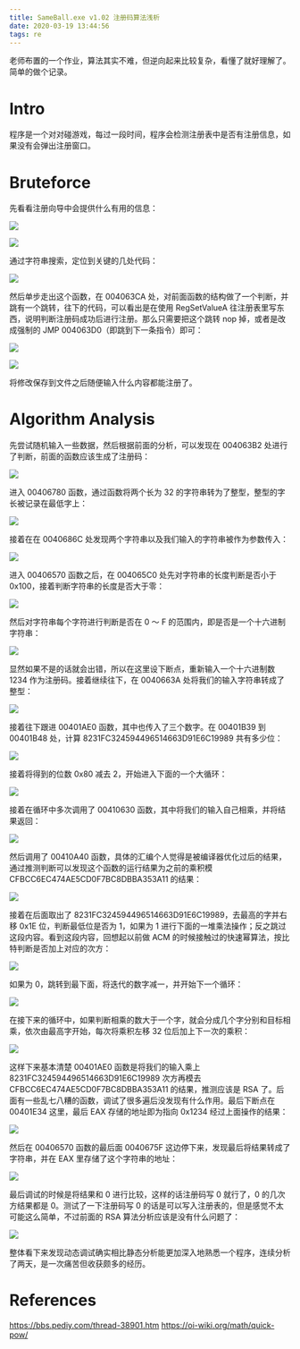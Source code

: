 ```yaml
---
title: SameBall.exe v1.02 注册码算法浅析
date: 2020-03-19 13:44:56
tags: re
---
```


老师布置的一个作业，算法其实不难，但逆向起来比较复杂，看懂了就好理解了。简单的做个记录。

<!-- more -->

# Intro

程序是一个对对碰游戏，每过一段时间，程序会检测注册表中是否有注册信息，如果没有会弹出注册窗口。

# Bruteforce

先看看注册向导中会提供什么有用的信息：

![](/pics/SameBall-exe-v1.02-注册码算法浅析/1.png)

![](/pics/SameBall-exe-v1.02-注册码算法浅析/2.png)

通过字符串搜索，定位到关键的几处代码：

![](/pics/SameBall-exe-v1.02-注册码算法浅析/3.png)

然后单步走出这个函数，在 004063CA 处，对前面函数的结构做了一个判断，并跳有一个跳转，往下的代码，可以看出是在使用 RegSetValueA 往注册表里写东西，说明判断注册码成功后进行注册。那么只需要把这个跳转 nop 掉，或者是改成强制的 JMP 004063D0（即跳到下一条指令）即可：

![](/pics/SameBall-exe-v1.02-注册码算法浅析/4.png)

![](/pics/SameBall-exe-v1.02-注册码算法浅析/5.png)

将修改保存到文件之后随便输入什么内容都能注册了。

# Algorithm Analysis

先尝试随机输入一些数据，然后根据前面的分析，可以发现在 004063B2 处进行了判断，前面的函数应该生成了注册码：

![](/pics/SameBall-exe-v1.02-注册码算法浅析/6.png)

进入 00406780 函数，通过函数将两个长为 32 的字符串转为了整型，整型的字长被记录在最低字上：

![](/pics/SameBall-exe-v1.02-注册码算法浅析/7.png)

接着在在 0040686C 处发现两个字符串以及我们输入的字符串被作为参数传入：

![](/pics/SameBall-exe-v1.02-注册码算法浅析/8.png)

进入 00406570 函数之后，在 004065C0 处先对字符串的长度判断是否小于 0x100，接着判断字符串的长度是否大于零：

![](/pics/SameBall-exe-v1.02-注册码算法浅析/9.png)

然后对字符串每个字符进行判断是否在 0 ～ F 的范围内，即是否是一个十六进制字符串：

![](/pics/SameBall-exe-v1.02-注册码算法浅析/10.png)

显然如果不是的话就会出错，所以在这里设下断点，重新输入一个十六进制数 1234 作为注册码。接着继续往下，在 0040663A 处将我们的输入字符串转成了整型：

![](/pics/SameBall-exe-v1.02-注册码算法浅析/11.png)

接着往下跟进 00401AE0 函数，其中也传入了三个数字。在 00401B39 到 00401B48 处，计算 8231FC324594496514663D91E6C19989 共有多少位：

![](/pics/SameBall-exe-v1.02-注册码算法浅析/12.png)

接着将得到的位数 0x80 减去 2，开始进入下面的一个大循环：

![](/pics/SameBall-exe-v1.02-注册码算法浅析/13.png)

接着在循环中多次调用了 00410630 函数，其中将我们的输入自己相乘，并将结果返回：

![](/pics/SameBall-exe-v1.02-注册码算法浅析/14.png)

然后调用了 00410A40 函数，具体的汇编个人觉得是被编译器优化过后的结果，通过推测判断可以发现这个函数的运行结果为之前的乘积模 CFBCC6EC474AE5CD0F7BC8DBBA353A11 的结果：

![](/pics/SameBall-exe-v1.02-注册码算法浅析/15.png)

接着在后面取出了 8231FC324594496514663D91E6C19989，去最高的字并右移 0x1E 位，判断最低位是否为 1，如果为 1 进行下面的一堆乘法操作；反之跳过这段内容。看到这段内容，回想起以前做 ACM 的时候接触过的快速幂算法，按比特判断是否加上对应的次方：

![](/pics/SameBall-exe-v1.02-注册码算法浅析/16.png)

如果为 0，跳转到最下面，将迭代的数字减一，并开始下一个循环：

![](/pics/SameBall-exe-v1.02-注册码算法浅析/17.png)

在接下来的循环中，如果判断相乘的数大于一个字，就会分成几个字分别和目标相乘，依次由最高字开始，每次将乘积左移 32 位后加上下一次的乘积：

![](/pics/SameBall-exe-v1.02-注册码算法浅析/18.png)

这样下来基本清楚 00401AE0 函数是将我们的输入乘上 8231FC324594496514663D91E6C19989 次方再模去 CFBCC6EC474AE5CD0F7BC8DBBA353A11 的结果，推测应该是 RSA 了。后面有一些乱七八糟的函数，调试了很多遍后没发现有什么作用。最后下断点在 00401E34 这里，最后 EAX 存储的地址即为指向 0x1234 经过上面操作的结果：

![](/pics/SameBall-exe-v1.02-注册码算法浅析/19.png)

然后在 00406570 函数的最后面 0040675F 这边停下来，发现最后将结果转成了字符串，并在 EAX 里存储了这个字符串的地址：

![](/pics/SameBall-exe-v1.02-注册码算法浅析/20.png)

最后调试的时候是将结果和 0 进行比较，这样的话注册码写 0 就行了，0 的几次方结果都是 0。测试了一下注册码写 0 的话是可以写入注册表的，但是感觉不太可能这么简单，不过前面的 RSA 算法分析应该是没有什么问题了：

![](/pics/SameBall-exe-v1.02-注册码算法浅析/21.png)

整体看下来发现动态调试确实相比静态分析能更加深入地熟悉一个程序，连续分析了两天，是一次痛苦但收获颇多的经历。

# References

https://bbs.pediy.com/thread-38901.htm
https://oi-wiki.org/math/quick-pow/
